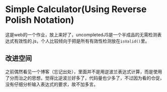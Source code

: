 # Simple Calculator(Using Reverse Polish Notation)
这是web的一个作业，放上来好了，uncompletedJS是一个半成品的无需检测表达式有效性的.js，个人比较倾向于把是所有有效性检测放在`isValid()`里。

## 改进空间
之前偶然看见一个博客（忘记出处），里面并不是用逆波兰表达式计算，而是使用了分而治之的思想，觉得比逆波兰好多了，代码量也少多了，不过因为看的仓促，没有仔细分析输入表达式的要求，故不加多言。
